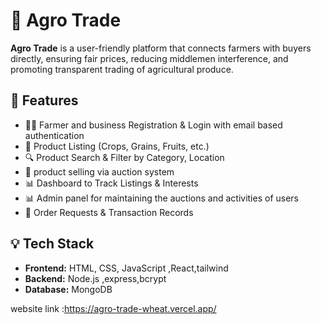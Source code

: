 # 🌾 Agro Trade

**Agro Trade** is a user-friendly platform that connects farmers with buyers directly, ensuring fair prices, reducing middlemen interference, and
promoting transparent trading of agricultural produce.

## 🚀 Features

- 🧑‍🌾 Farmer and business Registration & Login  with email based authentication
- 🛒 Product Listing (Crops, Grains, Fruits, etc.)  
- 🔍 Product Search & Filter by Category, Location  
- 💬 product selling via auction system 
- 📊 Dashboard to Track Listings & Interests  
- 📊 Admin panel for maintaining the auctions and activities of users 
- 🧾 Order Requests & Transaction Records

## 💡 Tech Stack

- **Frontend:** HTML, CSS, JavaScript ,React,tailwind  
- **Backend:** Node.js ,express,bcrypt
- **Database:** MongoDB

website link :https://agro-trade-wheat.vercel.app/


